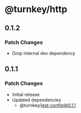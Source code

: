 # @turnkey/http

## 0.1.2

### Patch Changes

- Drop internal dev dependency

## 0.1.1

### Patch Changes

- Initial release
- Updated dependencies
  - @turnkey/jest-config@0.1.1
